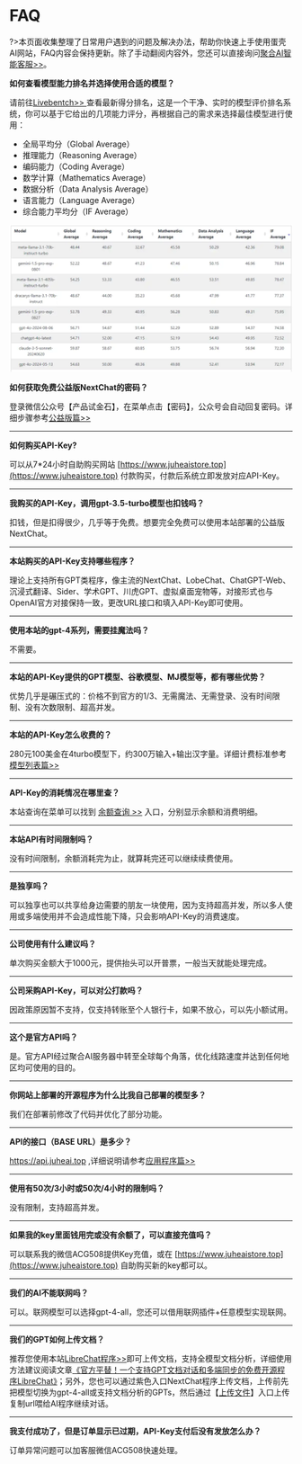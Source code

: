 # FAQ

?>本页面收集整理了日常用户遇到的问题及解决办法，帮助你快速上手使用蛋壳AI网站，FAQ内容会保持更新。除了手动翻阅内容外，您还可以直接询问[聚合AI智能客服>>](https://www.gptacg.com/ai-bot/)。

**如何查看模型能力排名并选择使用合适的模型？**

请前往[Livebentch>> ](https://livebench.ai/) 查看最新得分排名，这是一个干净、实时的模型评价排名系统，你可以基于它给出的几项能力评分，再根据自己的需求来选择最佳模型进行使用：

- 全局平均分（Global Average）
- 推理能力（Reasoning Average）
- 编码能力（Coding Average）
- 数学计算（Mathematics Average）
- 数据分析（Data Analysis Average）
- 语言能力（Language Average）
- 综合能力平均分（IF Average）

![LLMscore](../imag/LLMscore.webp)

**如何获取免费公益版NextChat的密码？**

登录微信公众号【产品试金石】，在菜单点击【密码】，公众号会自动回复密码。详细步骤参考[公益版篇>>](../cn/UseFree.md)

---

**如何购买API-Key?**

可以从7*24小时自助购买网站 [https://www.juheaistore.top](https://www.juheaistore.top) 付款购买，付款后系统立即发放对应API-Key。

---

**我购买的API-Key，调用gpt-3.5-turbo模型也扣钱吗？**

扣钱，但是扣得很少，几乎等于免费。想要完全免费可以使用本站部署的公益版NextChat。

---

**本站购买的API-Key支持哪些程序？**

理论上支持所有GPT类程序，像主流的NextChat、LobeChat、ChatGPT-Web、沉浸式翻译、Sider、学术GPT、川虎GPT、虚拟桌面宠物等，对接形式也与OpenAI官方对接保持一致，更改URL接口和填入API-Key即可使用。

---

**使用本站的gpt-4系列，需要挂魔法吗？**

不需要。

---

**本站的API-Key提供的GPT模型、谷歌模型、MJ模型等，都有哪些优势？**

优势几乎是碾压式的：价格不到官方的1/3、无需魔法、无需登录、没有时间限制、没有次数限制、超高并发。

---

**本站的API-Key怎么收费的？**

280元100美金在4turbo模型下，约300万输入+输出汉字量。详细计费标准参考[模型列表篇>>](../cn/Model/Modellist.md.md)

---

**API-Key的消耗情况在哪里查？**

本站查询在菜单可以找到 [余额查询 >>](https://www.gptacg.com/juhebill/) 入口，分别显示余额和消费明细。

---

**本站API有时间限制吗？**

没有时间限制，余额消耗完为止，就算耗完还可以继续续费使用。

---

**是独享吗？**

可以独享也可以共享给身边需要的朋友一块使用，因为支持超高并发，所以多人使用或多端使用并不会造成性能下降，只会影响API-Key的消费速度。

---

**公司使用有什么建议吗？**

单次购买金额大于1000元，提供抬头可以开普票，一般当天就能处理完成。

---

**公司采购API-Key，可以对公打款吗？**

因政策原因暂不支持，仅支持转账至个人银行卡，如果不放心，可以先小额试用。

---

**这个是官方API吗？**

是。官方API经过聚合AI服务器中转至全球每个角落，优化线路速度并达到任何地区均可使用的目的。

---

**你网站上部署的开源程序为什么比我自己部署的模型多？**

我们在部署前修改了代码并优化了部分功能。

---

**API的接口（BASE URL）是多少？**

https://api.juheai.top ,详细说明请参考[应用程序篇>>](../cn/UseApp.md)

---

**使用有50次/3小时或50次/4小时的限制吗？**

没有限制，支持超高并发。

---

**如果我的key里面钱用完或没有余额了，可以直接充值吗？**

可以联系我的微信ACG508提供Key充值，或在 [https://www.juheaistore.top](https://www.juheaistore.top) 自助购买新的key都可以。

---

**我们的AI不能联网吗？**

可以。联网模型可以选择gpt-4-all，您还可以借用联网插件+任意模型实现联网。

---

**我们的GPT如何上传文档？**

推荐您使用本站[LibreChat程序>>](https://lc.gptacg.com)即可上传文档，支持全模型文档分析，详细使用方法建议阅读文章[《官方平替！一个支持GPT文档对话和多端同步的免费开源程序LibreChat》](https://www.gptacg.com/open-source-program-supports-gpt-document-conversation/)；另外，您也可以通过紫色入口NextChat程序上传文档，上传前先把模型切换为gpt-4-all或支持文档分析的GPTs，然后通过【[上传文件](https://up.gptacg.com/upload.php)】入口上传复制url喂给AI程序继续对话。

---

**我支付成功了，但是订单显示已过期，API-Key支付后没有发放怎么办？**

订单异常问题可以加客服微信ACG508快速处理。